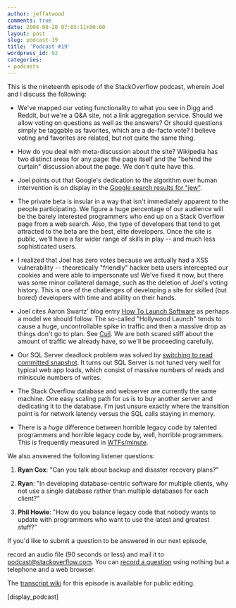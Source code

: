```yaml
---
author: jeffatwood
comments: true
date: 2008-08-28 07:05:11+00:00
layout: post
slug: podcast-19
title: 'Podcast #19'
wordpress_id: 92
categories:
- podcasts
---
```


This is the nineteenth episode of the StackOverflow podcast, wherein Joel and I discuss the following:






  * We've mapped our voting functionality to what you see in Digg and Reddit, but we're a Q&A site, not a link aggregation service. Should we allow voting on questions as well as the answers? Or should questions simply be taggable as favorites, which are a de-facto vote? I believe voting and favorites are related, but not quite the same thing.  



  * How do you deal with meta-discussion about the site? Wikipedia has two distinct areas for any page: the page itself and the "behind the curtain" discussion about the page. We don't quite have this.  



  * Joel points out that Google's dedication to the algorithm over human intervention is on display in the [Google search results for "jew"](http://www.google.com/search?q=jew).


  * The private beta is insular in a way that isn't immediately apparent to the people participating. We figure a huge percentage of our audience will be the barely interested programmers who end up on a Stack Overflow page from a web search. Also, the type of developers that tend to get attracted to the beta are the best, elite developers. Once the site is public, we'll have a far wider range of skills in play -- and much less sophisticated users.  



  * I realized that Joel has zero votes because we actually had a XSS vulnerability -- theoretically "friendly" hacker beta users intercepted our cookies and were able to impersonate us! We've fixed it now, but there was some minor collateral damage, such as the deletion of Joel's voting history. This is one of the challenges of developing a site for skilled (but bored) developers with time and ability on their hands. 


  * Joel cites Aaron Swartz' blog entry [How To Launch Software](http://www.aaronsw.com/weblog/howtolaunch) as perhaps a model we should follow. The so-called "Hollywood Launch" tends to cause a huge, uncontrollable spike in traffic and then a massive drop as things don't go to plan. See [Cuil](http://www.cuil.com/). We are both scared stiff about the amount of traffic we already have, so we'll be proceeding carefully.


  * Our SQL Server deadlock problem was solved by [switching to read committed snapshot](http://www.codinghorror.com/blog/archives/001166.html). It turns out SQL Server is not tuned very well for typical web app loads, which consist of massive numbers of reads and miniscule numbers of writes.


  * The Stack Overflow database and webserver are currently the same machine. One easy scaling path for us is to buy another server and dedicating it to the database. I'm just unsure exactly where the transition point is for network latency versus the SQL calls staying in memory.


  * There is a _huge_ difference between horrible legacy code by talented programmers and horrible legacy code by, well, horrible programmers. This is frequently measured in [WTFs/minute](http://www.osnews.com/images/comics/wtfm.jpg).





We also answered the following listener questions:






  1. **Ryan Cox**: "Can you talk about backup and disaster recovery plans?"



  2. **Ryan**: "In developing database-centric software for multiple clients, why not use a single database rather than multiple databases for each client?"



  3. **Phil Howie**: "How do you balance legacy code that nobody wants to update with programmers who want to use the latest and greatest stuff?"






If you'd like to submit a question to be answered in our next episode,  

record an audio file (90 seconds or less) and mail it to [podcast@stackoverflow.com](mailto:podcast@stackoverflow.com). You can [record a question](http://blog.stackoverflow.com/index.php/2008/05/recording-podcast-questions-using-your-telephone/) using nothing but a telephone and a web browser.





The [transcript wiki](http://stackoverflow.fogbugz.com/default.asp?W24218) for this episode is available for public editing.




[display_podcast]
